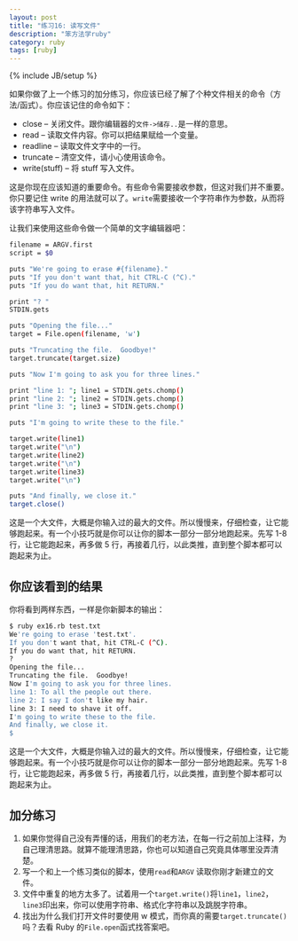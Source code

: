 ```yaml
---
layout: post
title: "练习16: 读写文件"
description: "笨方法学ruby"
category: ruby
tags: [ruby]
---
```

{% include JB/setup %}

如果你做了上一个练习的加分练习，你应该已经了解了个种文件相关的命令（方法/函式）。你应该记住的命令如下：

* close – 关闭文件。跟你编辑器的``` 文件->储存.. ```是一样的意思。 
* read – 读取文件内容。你可以把结果赋给一个变量。 
* readline – 读取文件文字中的一行。 
* truncate – 清空文件，请小心使用该命令。 
* write(stuff) – 将 stuff 写入文件。 

这是你现在应该知道的重要命令。有些命令需要接收参数，但这对我们并不重要。你只要记住 write 的用法就可以了。``` write ```需要接收一个字符串作为参数，从而将该字符串写入文件。

让我们来使用这些命令做一个简单的文字编辑器吧：

```sh
filename = ARGV.first
script = $0

puts "We're going to erase #{filename}."
puts "If you don't want that, hit CTRL-C (^C)."
puts "If you do want that, hit RETURN."

print "? "
STDIN.gets

puts "Opening the file..."
target = File.open(filename, 'w')

puts "Truncating the file.  Goodbye!"
target.truncate(target.size)

puts "Now I'm going to ask you for three lines."

print "line 1: "; line1 = STDIN.gets.chomp()
print "line 2: "; line2 = STDIN.gets.chomp()
print "line 3: "; line3 = STDIN.gets.chomp()

puts "I'm going to write these to the file."

target.write(line1)
target.write("\n")
target.write(line2)
target.write("\n")
target.write(line3)
target.write("\n")

puts "And finally, we close it."
target.close()
```

这是一个大文件，大概是你输入过的最大的文件。所以慢慢来，仔细检查，让它能够跑起来。有一个小技巧就是你可以让你的脚本一部分一部分地跑起来。先写 1-8 行，让它能跑起来，再多做 5 行，再接着几行，以此类推，直到整个脚本都可以跑起来为止。

你应该看到的结果
----------------

你将看到两样东西，一样是你新脚本的输出：

```sh
$ ruby ex16.rb test.txt
We're going to erase 'test.txt'.
If you don't want that, hit CTRL-C (^C).
If you do want that, hit RETURN.
?
Opening the file...
Truncating the file.  Goodbye!
Now I'm going to ask you for three lines.
line 1: To all the people out there.
line 2: I say I don't like my hair.
line 3: I need to shave it off.
I'm going to write these to the file.
And finally, we close it.
$
```

这是一个大文件，大概是你输入过的最大的文件。所以慢慢来，仔细检查，让它能够跑起来。有一个小技巧就是你可以让你的脚本一部分一部分地跑起来。先写 1-8 行，让它能跑起来，再多做 5 行，再接着几行，以此类推，直到整个脚本都可以跑起来为止。

加分练习
--------

1. 如果你觉得自己没有弄懂的话，用我们的老方法，在每一行之前加上注释，为自己理清思路。就算不能理清思路，你也可以知道自己究竟具体哪里没弄清楚。 
2. 写一个和上一个练习类似的脚本，使用``` read ```和``` ARGV ``` 读取你刚才新建立的文件。 
3. 文件中重复的地方太多了。试着用一个``` target.write() ```将``` line1 ```，``` line2 ```，``` line3 ```印出来，你可以使用字符串、格式化字符串以及跳脱字符串。 
4. 找出为什么我们打开文件时要使用 w 模式，而你真的需要``` target.truncate() ```吗？去看 Ruby 的``` File.open ```函式找答案吧。 

